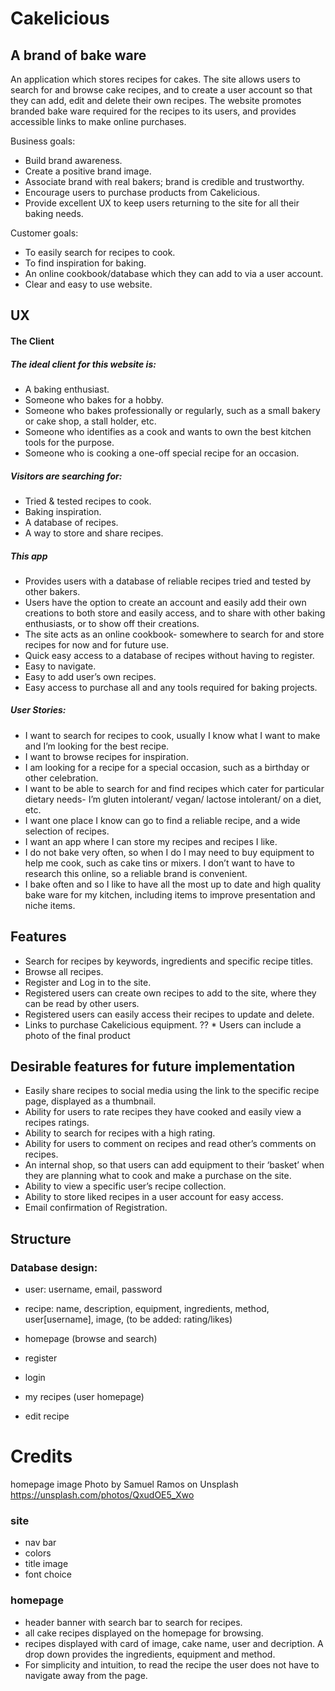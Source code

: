 # Cakelicious
## A brand of bake ware

An application which stores recipes for cakes.
The site allows users to search for and browse cake recipes, and  to create a user account so that they can add, edit and delete their own recipes.
The website promotes branded bake ware required for the recipes to its users, and provides accessible links to make online purchases.

Business goals:
* Build brand awareness.
* Create a positive brand image.
* Associate brand with real bakers; brand is credible and trustworthy.
* Encourage users to purchase products from Cakelicious.
* Provide excellent UX to keep users returning to the site for all their baking needs.

Customer goals:
* To easily search for recipes to cook.
* To find inspiration for baking.
* An online cookbook/database which they can add to via a user account.
* Clear and easy to use website.

## UX

#### The Client
##### The ideal client for this website is:
* A baking enthusiast.
* Someone who bakes for a hobby.
* Someone who bakes professionally or regularly, such as a small bakery or cake shop, a stall holder, etc.
* Someone who identifies as a cook and wants to own the best kitchen tools for the purpose.
* Someone who is cooking a one-off special recipe for an occasion.

##### Visitors are searching for:
* Tried & tested recipes to cook.
* Baking inspiration.
* A database of recipes.
* A way to store and share recipes.

##### This app 
* Provides users with a database of reliable recipes tried and tested by other bakers.
* Users have the option to create an account and easily add their own creations to both store and easily access,
and to share with other baking enthusiasts, or to show off their creations.
* The site acts as an online cookbook- somewhere to search for and store recipes for now and for future use.
* Quick easy access to a database of recipes without having to register.
* Easy to navigate.
* Easy to add user’s own recipes.
* Easy access to purchase all and any tools required for baking projects.

##### User Stories:
* I want to search for recipes to cook, usually I know what I want to make and I’m looking for the best recipe.
* I want to browse recipes for inspiration.
* I am looking for a recipe for a special occasion, such as a birthday or other celebration.
* I want to be able to search for and find recipes which cater for particular dietary needs- I’m gluten intolerant/ vegan/
lactose intolerant/ on a diet, etc.
* I want one place I know can go to find a reliable recipe, and a wide selection of recipes.
* I want an app where I can store my recipes and recipes I like.
* I do not bake very often, so when I do I may need to buy equipment to help me cook, such as cake tins or mixers.
I don’t want to have to research this online, so a reliable brand is convenient.
* I bake often and so I like to have all the most up to date and high quality bake ware for my kitchen, including 
items to improve presentation and niche items.

## Features
* Search for recipes by keywords, ingredients and specific recipe titles.
* Browse all recipes.
* Register and Log in to the site.
* Registered users can create own recipes to add to the site, where they can be read by other users.
* Registered users can easily access their recipes to update and delete.
* Links to purchase Cakelicious equipment.
?? * Users can include a photo of the final product

## Desirable features for future implementation
* Easily share recipes to social media using the link to the specific recipe page, displayed as a thumbnail.
* Ability for users to rate recipes they have cooked and easily view a recipes ratings.
* Ability to search for recipes with a high rating.
* Ability for users to comment on recipes and read other’s comments on recipes.
* An internal shop, so that users can add equipment to their ‘basket’ when they are planning what to cook and make a purchase on the site.
* Ability to view a specific user’s recipe collection.
* Ability to store liked recipes in a user account for easy access.
* Email confirmation of Registration.


## Structure

### Database design:
* user: username, email, password
* recipe: name, description, equipment, ingredients, method, user[username], image, (to be added: rating/likes)

* homepage (browse and search)
* register
* login
* my recipes (user homepage)
* edit recipe

# Credits
homepage image Photo by Samuel Ramos on Unsplash https://unsplash.com/photos/QxudOE5_Xwo

### site
* nav bar
* colors
* title image
* font choice


### homepage
* header banner with search bar to search for recipes.
* all cake recipes displayed on the homepage for browsing.
* recipes displayed with card of image, cake name, user and decription. A drop down provides the ingredients, equipment and method.
* For simplicity and intuition, to read the recipe the user does not have to navigate away from the page.
